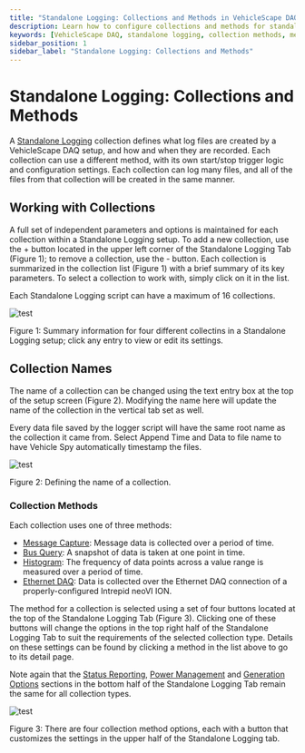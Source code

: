 ```yaml
---
title: "Standalone Logging: Collections and Methods in VehicleScape DAQ"
description: Learn how to configure collections and methods for standalone logging in VehicleScape DAQ. Define collection names, methods, and triggers for efficient data recording on ICS hardware.
keywords: [VehicleScape DAQ, standalone logging, collection methods, message capture, bus query, histogram, Ethernet DAQ, ICS hardware, data logging]
sidebar_position: 1
sidebar_label: "Standalone Logging: Collections and Methods"
---
```


# Standalone Logging: Collections and Methods

A [Standalone Logging](../../vehiclescape-daq-standalone-logging-tab/) collection defines what log files are created by a VehicleScape DAQ setup, and how and when they are recorded. Each collection can use a different method, with its own start/stop trigger logic and configuration settings. Each collection can log many files, and all of the files from that collection will be created in the same manner.

## Working with Collections

A full set of independent parameters and options is maintained for each collection within a Standalone Logging setup. To add a new collection, use the + button located in the upper left corner of the Standalone Logging Tab (Figure 1); to remove a collection, use the - button. Each collection is summarized in the collection list (Figure 1) with a brief summary of its key parameters. To select a collection to work with, simply click on it in the list.

Each Standalone Logging script can have a maximum of 16 collections.

![test](https://placehold.co/600x400 "test")

Figure 1: Summary information for four different collectins in a Standalone Logging setup; click any entry to view or edit its settings.

## Collection Names

The name of a collection can be changed using the text entry box at the top of the setup screen (Figure 2). Modifying the name here will update the name of the collection in the vertical tab set as well.

Every data file saved by the logger script will have the same root name as the collection it came from. Select Append Time and Data to file name to have Vehicle Spy automatically timestamp the files.

![test](https://placehold.co/600x400 "test")

Figure 2: Defining the name of a collection.

### Collection Methods

Each collection uses one of three methods:

* [Message Capture](./collections-and-methods-message-capture-method/): Message data is collected over a period of time.
* [Bus Query](./collections-and-methods-bus-query-method/): A snapshot of data is taken at one point in time.
* [Histogram](./collections-and-methods-histogram-method/): The frequency of data points across a value range is measured over a period of time.
* [Ethernet DAQ](./collections-and-methods-ethernet-daq-method.md): Data is collected over the Ethernet DAQ connection of a properly-configured Intrepid neoVI ION.

The method for a collection is selected using a set of four buttons located at the top of the Standalone Logging Tab (Figure 3). Clicking one of these buttons will change the options in the top right half of the Standalone Logging Tab to suit the requirements of the selected collection type. Details on these settings can be found by clicking a method in the list above to go to its detail page.

Note again that the [Status Reporting](./../standalone-logging-status-reporting/), [Power Management](./../standalone-logging-power-management/) and [Generation Options](./../standalone-logging-generation-options/) sections in the bottom half of the Standalone Logging Tab remain the same for all collection types.

![test](https://placehold.co/600x400 "test")

Figure 3: There are four collection method options, each with a button that customizes the settings in the upper half of the Standalone Logging tab.